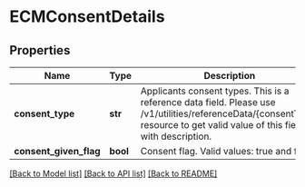 # ECMConsentDetails

## Properties
Name | Type | Description | Notes
------------ | ------------- | ------------- | -------------
**consent_type** | **str** | Applicants consent types. This is a reference data field. Please use /v1/utilities/referenceData/{consentType} resource to get valid value of this field with description. | [optional] 
**consent_given_flag** | **bool** | Consent flag. Valid values: true and false | [optional] 

[[Back to Model list]](../README.md#documentation-for-models) [[Back to API list]](../README.md#documentation-for-api-endpoints) [[Back to README]](../README.md)


